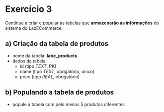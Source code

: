 # Exercício 3
Continue a criar e popular as tabelas que **armazenarão as informações** do sistema do LabECommerce.


## a) Criação da tabela de **produtos**
- nome da tabela: **labe_products**
- dados da tabela:
  - id (tipo *TEXT*, PK)
  - name (tipo *TEXT*, obrigatório, único)
  - price (tipo *REAL*, obrigatório)


## b) Populando a tabela de **produtos**
- popule a tabela com pelo menos 5 produtos diferentes
